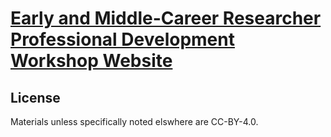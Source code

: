 # [Early and Middle-Career Researcher Professional Development Workshop Website](DDE-EMCR-workshop.github.io)


## License
Materials unless specifically noted elswhere are CC-BY-4.0.
